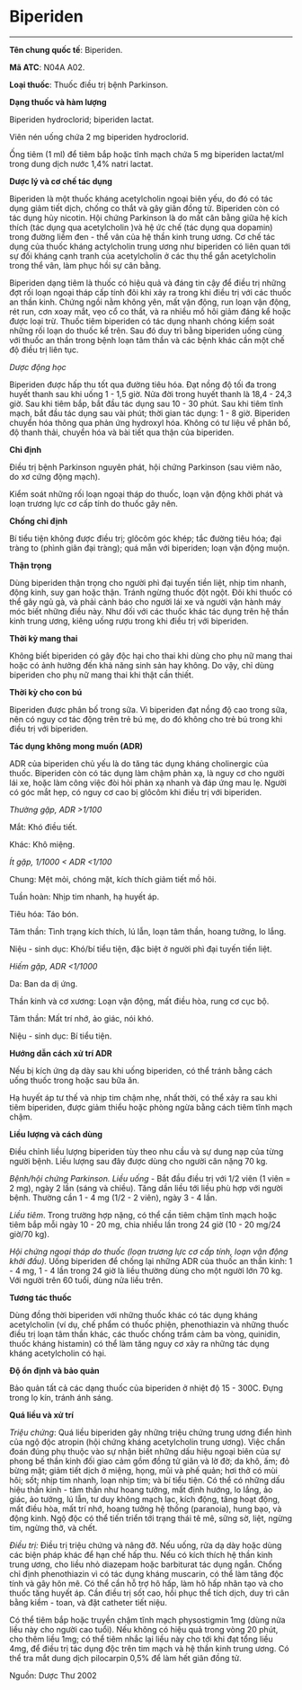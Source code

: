 # Biperiden

---

**Tên chung quốc tế**: Biperiden.

**Mã ATC**: N04A A02.

**Loại thuốc**: Thuốc điều trị bệnh Parkinson.

**Dạng thuốc và hàm lượng**

Biperiden hydroclorid; biperiden lactat.

Viên nén uống chứa 2 mg biperiden hydroclorid.

Ống tiêm (1 ml) để tiêm bắp hoặc tĩnh mạch chứa 5 mg biperiden lactat/ml trong dung dịch nước 1,4% natri lactat.

**Dược lý và cơ chế tác dụng**

Biperiden là một thuốc kháng acetylcholin ngoại biên yếu, do đó có tác dụng giảm tiết dịch, chống co thắt và gây giãn đồng tử. Biperiden còn có tác dụng hủy nicotin. Hội chứng Parkinson là do mất cân bằng giữa hệ kích thích (tác dụng qua acetylcholin )và hệ ức chế (tác dụng qua dopamin) trong đường liềm đen - thể vân của hệ thần kinh trung ương. Cơ chế tác dụng của thuốc kháng actylcholin trung ương như biperiden có liên quan tới sự đối kháng cạnh tranh của acetylcholin ở các thụ thể gắn acetylcholin trong thể vân, làm phục hồi sự cân bằng.

Biperiden dạng tiêm là thuốc có hiệu quả và đáng tin cậy để điều trị những đợt rối loạn ngoại tháp cấp tính đôi khi xảy ra trong khi điều trị với các thuốc an thần kinh. Chứng ngồi nằm không yên, mất vận động, run loạn vận động, rét run, cơn xoay mắt, vẹo cổ co thắt, và ra nhiều mồ hôi giảm đáng kể hoặc được loại trừ. Thuốc tiêm biperiden có tác dụng nhanh chóng kiểm soát những rối loạn do thuốc kể trên. Sau đó duy trì bằng biperiden uống cùng với thuốc an thần trong bệnh loạn tâm thần và các bệnh khác cần một chế độ điều trị liên tục.

_Dược động học_

Biperiden được hấp thu tốt qua đường tiêu hóa. Ðạt nồng độ tối đa trong huyết thanh sau khi uống 1 - 1,5 giờ. Nửa đời trong huyết thanh là 18,4 - 24,3 giờ. Sau khi tiêm bắp, bắt đầu tác dụng sau 10 - 30 phút. Sau khi tiêm tĩnh mạch, bắt đầu tác dụng sau vài phút; thời gian tác dụng: 1 - 8 giờ. Biperiden chuyển hóa thông qua phản ứng hydroxyl hóa. Không có tư liệu về phân bố, độ thanh thải, chuyển hóa và bài tiết qua thận của biperiden.

**Chỉ định**

Ðiều trị bệnh Parkinson nguyên phát, hội chứng Parkinson (sau viêm não, do xơ cứng động mạch).

Kiểm soát những rối loạn ngoại tháp do thuốc, loạn vận động khởi phát và loạn trương lực cơ cấp tính do thuốc gây nên.

**Chống chỉ định**

Bí tiểu tiện không được điều trị; glôcôm góc khép; tắc đường tiêu hóa; đại tràng to (phình giãn đại tràng); quá mẫn với biperiden; loạn vận động muộn.

**Thận trọng**

Dùng biperiden thận trọng cho người phì đại tuyến tiền liệt, nhịp tim nhanh, động kinh, suy gan hoặc thận. Tránh ngừng thuốc đột ngột. Ðôi khi thuốc có thể gây ngủ gà, và phải cảnh báo cho người lái xe và người vận hành máy móc biết những điều này. Như đối với các thuốc khác tác dụng trên hệ thần kinh trung ương, kiêng uống rượu trong khi điều trị với biperiden.

**Thời kỳ mang thai**

Không biết biperiden có gây độc hại cho thai khi dùng cho phụ nữ mang thai hoặc có ảnh hưởng đến khả năng sinh sản hay không. Do vậy, chỉ dùng biperiden cho phụ nữ mang thai khi thật cần thiết.

**Thời kỳ cho con bú**

Biperiden được phân bố trong sữa. Vì biperiden đạt nồng độ cao trong sữa, nên có nguy cơ tác động trên trẻ bú mẹ, do đó không cho trẻ bú trong khi điều trị với biperiden.

**Tác dụng không mong muốn (ADR)**

ADR của biperiden chủ yếu là do tăng tác dụng kháng cholinergic của thuốc. Biperiden còn có tác dụng làm chậm phản xạ, là nguy cơ cho người lái xe, hoặc làm công việc đòi hỏi phản xạ nhanh và đáp ứng mau lẹ. Người có góc mắt hẹp, có nguy cơ cao bị glôcôm khi điều trị với biperiden.

_Thường gặp, ADR >1/100_

Mắt: Khó điều tiết.

Khác: Khô miệng.

_Ít gặp, 1/1000 < ADR <1/100_

Chung: Mệt mỏi, chóng mặt, kích thích giảm tiết mồ hôi.

Tuần hoàn: Nhịp tim nhanh, hạ huyết áp.

Tiêu hóa: Táo bón.

Tâm thần: Tình trạng kích thích, lú lẫn, loạn tâm thần, hoang tưởng, lo lắng.

Niệu - sinh dục: Khó/bí tiểu tiện, đặc biệt ở người phì đại tuyến tiền liệt.

_Hiếm gặp, ADR <1/1000_

Da: Ban da dị ứng.

Thần kinh và cơ xương: Loạn vận động, mất điều hòa, rung cơ cục bộ.

Tâm thần: Mất trí nhớ, ảo giác, nói khó.

Niệu - sinh dục: Bí tiểu tiện.

**Hướng dẫn cách xử trí ADR**   

Nếu bị kích ứng dạ dày sau khi uống biperiden, có thể tránh bằng cách uống thuốc trong hoặc sau bữa ăn.

Hạ huyết áp tư thế và nhịp tim chậm nhẹ, nhất thời, có thể xảy ra sau khi tiêm biperiden, được giảm thiểu hoặc phòng ngừa bằng cách tiêm tĩnh mạch chậm.

**Liều lượng và cách dùng**

Ðiều chỉnh liều lượng biperiden tùy theo nhu cầu và sự dung nạp của từng người bệnh. Liều lượng sau đây được dùng cho người cân nặng 70 kg.

_Bệnh/hội chứng Parkinson. Liều uống_ - Bắt đầu điều trị với 1/2 viên (1 viên = 2 mg), ngày 2 lần (sáng và chiều). Tăng dần liều tới liều phù hợp với người bệnh. Thường cần 1 - 4 mg (1/2 - 2 viên), ngày 3 - 4 lần.

_Liều tiêm_. Trong trường hợp nặng, có thể cần tiêm chậm tĩnh mạch hoặc tiêm bắp mỗi ngày 10 - 20 mg, chia nhiều lần trong 24 giờ (10 - 20 mg/24 giờ/70 kg).

_Hội chứng ngoại tháp do thuốc (loạn trương lực cơ cấp tính, loạn vận động khởi đầu)._ Uống biperiden để chống lại những ADR của thuốc an thần kinh: 1 - 4 mg, 1 - 4 lần trong 24 giờ là liều thường dùng cho một người lớn 70 kg. Với người trên 60 tuổi, dùng nửa liều trên.

**Tương tác thuốc**

Dùng đồng thời biperiden với những thuốc khác có tác dụng kháng acetylcholin (ví dụ, chế phẩm có thuốc phiện, phenothiazin và những thuốc điều trị loạn tâm thần khác, các thuốc chống trầm cảm ba vòng, quinidin, thuốc kháng histamin) có thể làm tăng nguy cơ xảy ra những tác dụng kháng acetylcholin có hại.

**Ðộ ổn định và bảo quản**

Bảo quản tất cả các dạng thuốc của biperiden ở nhiệt độ 15 - 300C. Ðựng trong lọ kín, tránh ánh sáng.

**Quá liều và xử trí**

_Triệu chứng_: Quá liều biperiden gây những triệu chứng trung ương điển hình của ngộ độc atropin (hội chứng kháng acetylcholin trung ương). Việc chẩn đoán đúng phụ thuộc vào sự nhận biết những dấu hiệu ngoại biên của sự phong bế thần kinh đối giao cảm gồm đồng tử giãn và lờ đờ; da khô, ấm; đỏ bừng mặt; giảm tiết dịch ở miệng, họng, mũi và phế quản; hơi thở có mùi hôi; sốt; nhịp tim nhanh, loạn nhịp tim; và bí tiểu tiện. Có thể có những dấu hiệu thần kinh - tâm thần như hoang tưởng, mất định hướng, lo lắng, ảo giác, ảo tưởng, lú lẫn, tư duy không mạch lạc, kích động, tăng hoạt động, mất điều hòa, mất trí nhớ, hoang tưởng hệ thống (paranoia), hung bạo, và động kinh. Ngộ độc có thể tiến triển tới trạng thái tê mê, sững sờ, liệt, ngừng tim, ngừng thở, và chết.

_Ðiều trị:_ Ðiều trị triệu chứng và nâng đỡ. Nếu uống, rửa dạ dày hoặc dùng các biện pháp khác để hạn chế hấp thu. Nếu có kích thích hệ thần kinh trung ương, cho liều nhỏ diazepam hoặc barbiturat tác dụng ngắn. Chống chỉ định phenothiazin vì có tác dụng kháng muscarin, có thể làm tăng độc tính và gây hôn mê. Có thể cần hỗ trợ hô hấp, làm hô hấp nhân tạo và cho thuốc tăng huyết áp. Cần điều trị sốt cao, hồi phục thể tích dịch, duy trì cân bằng kiềm - toan, và đặt catheter tiết niệu.

Có thể tiêm bắp hoặc truyền chậm tĩnh mạch physostigmin 1mg (dùng nửa liều này cho người cao tuổi). Nếu không có hiệu quả trong vòng 20 phút, cho thêm liều 1mg; có thể tiêm nhắc lại liều này cho tới khi đạt tổng liều 4mg, để điều trị tác dụng độc trên tim mạch và hệ thần kinh trung ương. Có thể tra mắt dung dịch pilocarpin 0,5% để làm hết giãn đồng tử.

Nguồn: Dược Thư 2002